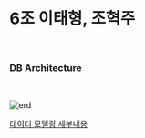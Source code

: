 # 6조 이태형, 조혁주

<br>

### DB Architecture

<br>

![erd](https://user-images.githubusercontent.com/37568161/127588698-cb0fef9d-2c49-4b79-988c-de6cdb1057cd.png)

[데이터 모델링 세부내용](https://github.com/woowa-techcamp-2021/cashbook-6/wiki/ERD-%EB%8D%B0%EC%9D%B4%ED%84%B0-%EB%AA%A8%EB%8D%B8%EB%A7%81)
